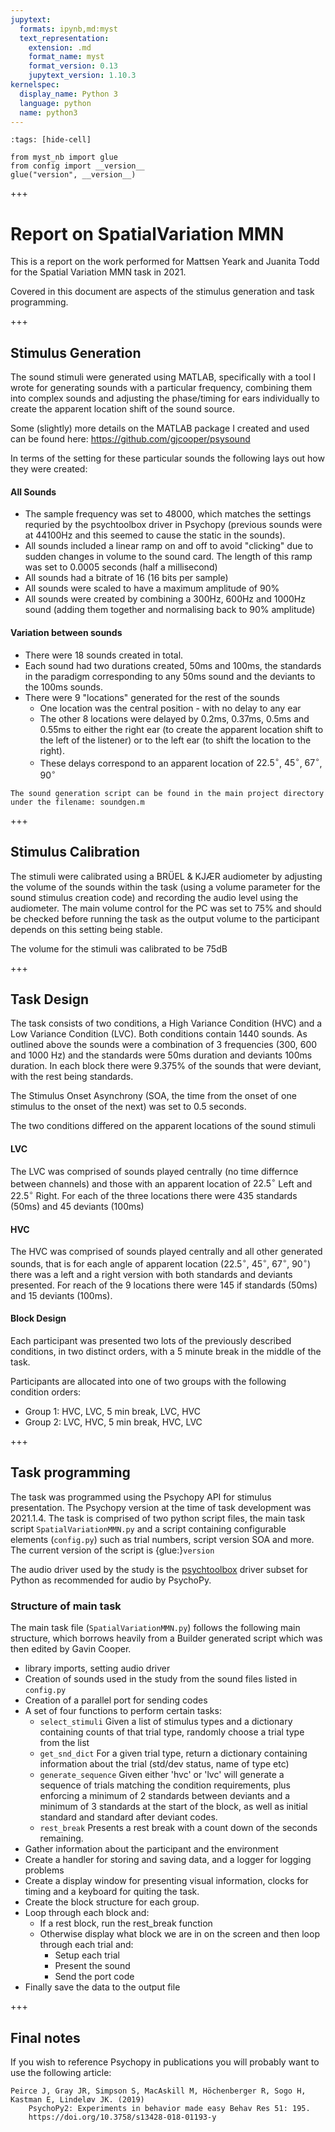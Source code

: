 ```yaml
---
jupytext:
  formats: ipynb,md:myst
  text_representation:
    extension: .md
    format_name: myst
    format_version: 0.13
    jupytext_version: 1.10.3
kernelspec:
  display_name: Python 3
  language: python
  name: python3
---
```


```{code-cell} ipython3
:tags: [hide-cell]

from myst_nb import glue
from config import __version__
glue("version", __version__)
```

+++

# Report on SpatialVariation MMN

This is a report on the work performed for Mattsen Yeark and Juanita Todd for the Spatial Variation MMN task  in 2021.

Covered in this document are aspects of the stimulus generation and task programming.

+++

## Stimulus Generation

The sound stimuli were generated using MATLAB, specifically with a tool I wrote for generating sounds with a particular frequency, combining them into complex sounds and adjusting the phase/timing for ears individually to create the apparent location shift of the sound source.

Some (slightly) more details on the MATLAB package I created and used can be found here: https://github.com/gjcooper/psysound

In terms of the setting for these particular sounds the following lays out how they were created:

#### All Sounds

* The sample frequency was set to 48000, which matches the settings requried by the psychtoolbox driver in Psychopy (previous sounds were at 44100Hz and this seemed to cause the static in the sounds).
* All sounds included a linear ramp on and off to avoid "clicking" due to sudden changes in volume to the sound card. The length of this ramp was set to 0.0005 seconds (half a millisecond)
* All sounds had a bitrate of 16 (16 bits per sample)
* All sounds were scaled to have a maximum amplitude of 90%
* All sounds were created by combining a 300Hz, 600Hz and 1000Hz sound (adding them together and normalising back to 90% amplitude)

#### Variation between sounds

* There were 18 sounds created in total.
* Each sound had two durations created, 50ms and 100ms, the standards in the paradigm corresponding to any 50ms sound and the deviants to the 100ms sounds.
* There were 9 "locations" generated for the rest of the sounds
    * One location was the central position - with no delay to any ear
    * The other 8 locations were delayed by 0.2ms, 0.37ms, 0.5ms and 0.55ms to either the right ear (to create the apparent location shift to the left of the listener) or to the left ear (to shift the location to the right).
    * These delays correspond to an apparent location of $22.5^{\circ}$, $45^{\circ}$, $67^{\circ}$, $90^{\circ}$
    
```{note}
The sound generation script can be found in the main project directory under the filename: soundgen.m
```

+++

## Stimulus Calibration

The stimuli were calibrated using a BRÜEL & KJÆR audiometer by adjusting the volume of the sounds within the task (using a volume parameter for the sound stimulus creation code) and recording the audio level using the audiometer. The main volume control for the PC was set to 75% and should be checked before running the task as the output volume to the participant depends on this setting being stable.

The volume for the stimuli was calibrated to be 75dB

+++

## Task Design

The task consists of two conditions, a High Variance Condition (HVC) and a Low Variance Condition (LVC). Both conditions contain 1440 sounds. As outlined above the sounds were a combination of 3 frequencies (300, 600 and 1000 Hz) and the standards were 50ms duration and deviants 100ms duration. In each block there were 9.375% of the sounds that were deviant, with the rest being standards.

The Stimulus Onset Asynchrony (SOA, the time from the onset of one stimulus to the onset of the next) was set to 0.5 seconds.

The two conditions differed on the apparent locations of the sound stimuli

#### LVC 

The LVC was comprised of sounds played centrally (no time differnce between channels) and those with an apparent location of $22.5^{\circ}$ Left and $22.5^{\circ}$ Right. For each of the three locations there were 435 standards (50ms) and 45 deviants (100ms)

#### HVC

The HVC was comprised of sounds played centrally and all other generated sounds, that is for each angle of apparent location ($22.5^{\circ}$, $45^{\circ}$, $67^{\circ}$, $90^{\circ}$) there was a left and a right version with both standards and deviants presented. For reach of the 9 locations there were 145 if standards (50ms) and 15 deviants (100ms).

#### Block Design

Each participant was presented two lots of the previously described conditions, in two distinct orders, with a 5 minute break in the middle of the task.

Participants are allocated into one of two groups with the following condition orders:

* Group 1: HVC, LVC, 5 min break, LVC, HVC
* Group 2: LVC, HVC, 5 min break, HVC, LVC

+++

## Task programming

The task was programmed using the Psychopy API for stimulus presentation. The Psychopy version at the time of task development was 2021.1.4. The task is comprised of two python script files, the main task script `SpatialVariationMMN.py` and a script containing configurable elements (`config.py`) such as trial numbers, script version SOA and more. The current version of the script is {glue:}`version`

The audio driver used by the study is the [psychtoolbox](http://psychtoolbox.org) driver subset for Python as recommended for audio by PsychoPy.

### Structure of main task

The main task file (`SpatialVariationMMN.py`) follows the following main structure, which borrows heavily from a Builder generated script which was then edited by Gavin Cooper.

* library imports, setting audio driver
* Creation of sounds used in the study from the sound files listed in `config.py`
* Creation of a parallel port for sending codes
* A set of four functions to perform certain tasks:
    * `select_stimuli` Given a list of stimulus types and a dictionary containing counts of that trial type, randomly choose a trial type from the list
    * `get_snd_dict` For a given trial type, return a dictionary containing information about the trial (std/dev status, name of type etc)
    * `generate_sequence` Given either 'hvc' or 'lvc' will generate a sequence of trials matching the condition requirements, plus enforcing a minimum of 2 standards between deviants and a minimum of 3 standards at the start of the block, as well as initial standard and standard after deviant codes.
    * `rest_break` Presents a rest break with a count down of the seconds remaining.
* Gather information about the participant and the environment
* Create a handler for storing and saving data, and a logger for logging problems
* Create a display window for presenting visual information, clocks for timing and a keyboard for quiting the task.
* Create the block structure for each group.
* Loop through each block and:
    * If a rest block, run the rest_break function
    * Otherwise display what block we are in on the screen and then loop through each trial and:
        * Setup each trial
        * Present the sound
        * Send the port code
* Finally save the data to the output file

+++

## Final notes

If you wish to reference Psychopy in publications you will probably want to use the following article:

    Peirce J, Gray JR, Simpson S, MacAskill M, Höchenberger R, Sogo H, Kastman E, Lindeløv JK. (2019)
        PsychoPy2: Experiments in behavior made easy Behav Res 51: 195.
        https://doi.org/10.3758/s13428-018-01193-y

```{code-cell} ipython3

```
